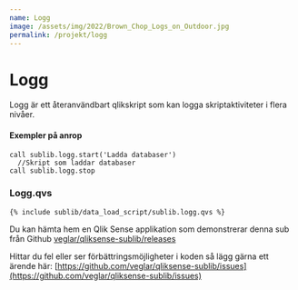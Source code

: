 ```yaml
---
name: Logg
image: /assets/img/2022/Brown_Chop_Logs_on_Outdoor.jpg
permalink: /projekt/logg
---
```


# <a class="qicon-data-load"/> Logg

Logg  är ett återanvändbart qlikskript som kan logga skriptaktiviteter i flera nivåer. 

#### Exempler på anrop

```qve 
call sublib.logg.start('Ladda databaser')
  //Skript som laddar databaser
call sublib.logg.stop      
```

### Logg.qvs

```qve
{% include sublib/data_load_script/sublib.logg.qvs %}
```


Du kan hämta hem en Qlik Sense applikation som demonstrerar denna sub från Github [veglar/qliksense-sublib/releases](https://github.com/veglar/qliksense-sublib/releases)

Hittar du fel eller ser förbättringsmöjligheter i koden så lägg gärna ett ärende här: [https://github.com/veglar/qliksense-sublib/issues](https://github.com/veglar/qliksense-sublib/issues)
